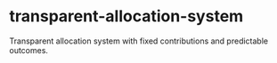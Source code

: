 # transparent-allocation-system
Transparent allocation system with fixed contributions and predictable outcomes.
